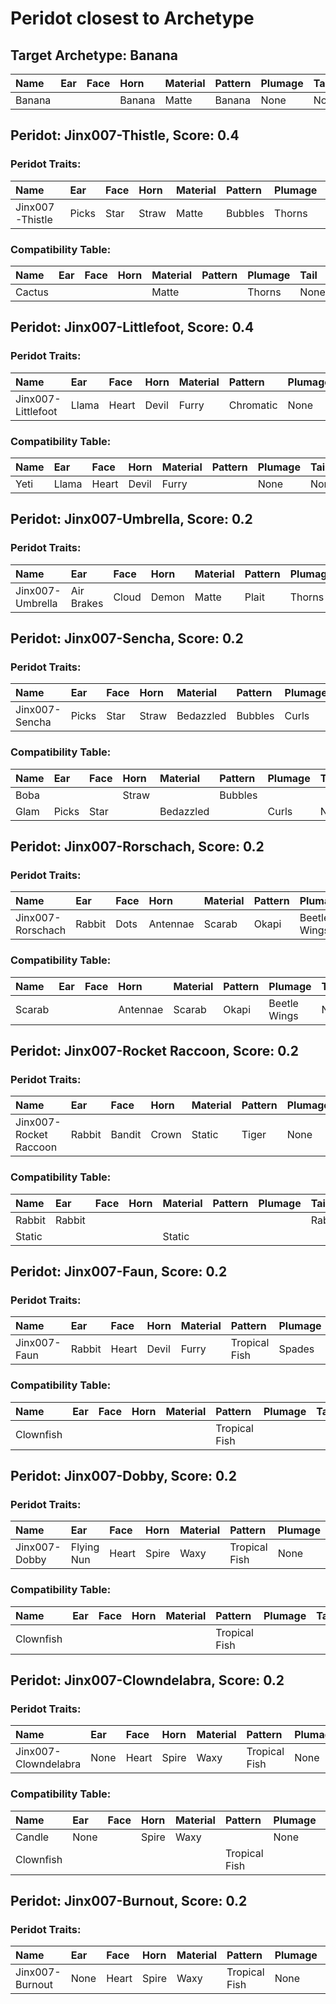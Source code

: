 # Peridot closest to Archetype

## Target Archetype: Banana
|Name|Ear|Face|Horn|Material|Pattern|Plumage|Tail|
|:--|:--|:--|:--|:--|:--|:--|:--|
|Banana|||Banana|Matte|Banana|None|None|

## Peridot: Jinx007-Thistle, Score: 0.4

### Peridot Traits:
|Name|Ear|Face|Horn|Material|Pattern|Plumage|Tail|
|:--|:--|:--|:--|:--|:--|:--|:--|
|Jinx007-Thistle|Picks|Star|Straw|Matte|Bubbles|Thorns|None|

### Compatibility Table:
|Name|Ear|Face|Horn|Material|Pattern|Plumage|Tail|
|:--|:--|:--|:--|:--|:--|:--|:--|
|Cactus||||Matte||Thorns|None|

## Peridot: Jinx007-Littlefoot, Score: 0.4

### Peridot Traits:
|Name|Ear|Face|Horn|Material|Pattern|Plumage|Tail|
|:--|:--|:--|:--|:--|:--|:--|:--|
|Jinx007-Littlefoot|Llama|Heart|Devil|Furry|Chromatic|None|None|

### Compatibility Table:
|Name|Ear|Face|Horn|Material|Pattern|Plumage|Tail|
|:--|:--|:--|:--|:--|:--|:--|:--|
|Yeti|Llama|Heart|Devil|Furry||None|None|

## Peridot: Jinx007-Umbrella, Score: 0.2

### Peridot Traits:
|Name|Ear|Face|Horn|Material|Pattern|Plumage|Tail|
|:--|:--|:--|:--|:--|:--|:--|:--|
|Jinx007-Umbrella|Air Brakes|Cloud|Demon|Matte|Plait|Thorns|Angel|

## Peridot: Jinx007-Sencha, Score: 0.2

### Peridot Traits:
|Name|Ear|Face|Horn|Material|Pattern|Plumage|Tail|
|:--|:--|:--|:--|:--|:--|:--|:--|
|Jinx007-Sencha|Picks|Star|Straw|Bedazzled|Bubbles|Curls|None|

### Compatibility Table:
|Name|Ear|Face|Horn|Material|Pattern|Plumage|Tail|
|:--|:--|:--|:--|:--|:--|:--|:--|
|Boba|||Straw||Bubbles|||
|Glam|Picks|Star||Bedazzled||Curls|None|

## Peridot: Jinx007-Rorschach, Score: 0.2

### Peridot Traits:
|Name|Ear|Face|Horn|Material|Pattern|Plumage|Tail|
|:--|:--|:--|:--|:--|:--|:--|:--|
|Jinx007-Rorschach|Rabbit|Dots|Antennae|Scarab|Okapi|Beetle Wings|None|

### Compatibility Table:
|Name|Ear|Face|Horn|Material|Pattern|Plumage|Tail|
|:--|:--|:--|:--|:--|:--|:--|:--|
|Scarab|||Antennae|Scarab|Okapi|Beetle Wings|None|

## Peridot: Jinx007-Rocket Raccoon, Score: 0.2

### Peridot Traits:
|Name|Ear|Face|Horn|Material|Pattern|Plumage|Tail|
|:--|:--|:--|:--|:--|:--|:--|:--|
|Jinx007-Rocket Raccoon|Rabbit|Bandit|Crown|Static|Tiger|None|Rabbit|

### Compatibility Table:
|Name|Ear|Face|Horn|Material|Pattern|Plumage|Tail|
|:--|:--|:--|:--|:--|:--|:--|:--|
|Rabbit|Rabbit||||||Rabbit|
|Static||||Static||||

## Peridot: Jinx007-Faun, Score: 0.2

### Peridot Traits:
|Name|Ear|Face|Horn|Material|Pattern|Plumage|Tail|
|:--|:--|:--|:--|:--|:--|:--|:--|
|Jinx007-Faun|Rabbit|Heart|Devil|Furry|Tropical Fish|Spades|None|

### Compatibility Table:
|Name|Ear|Face|Horn|Material|Pattern|Plumage|Tail|
|:--|:--|:--|:--|:--|:--|:--|:--|
|Clownfish|||||Tropical Fish|||

## Peridot: Jinx007-Dobby, Score: 0.2

### Peridot Traits:
|Name|Ear|Face|Horn|Material|Pattern|Plumage|Tail|
|:--|:--|:--|:--|:--|:--|:--|:--|
|Jinx007-Dobby|Flying Nun|Heart|Spire|Waxy|Tropical Fish|None|???|

### Compatibility Table:
|Name|Ear|Face|Horn|Material|Pattern|Plumage|Tail|
|:--|:--|:--|:--|:--|:--|:--|:--|
|Clownfish|||||Tropical Fish|||

## Peridot: Jinx007-Clowndelabra, Score: 0.2

### Peridot Traits:
|Name|Ear|Face|Horn|Material|Pattern|Plumage|Tail|
|:--|:--|:--|:--|:--|:--|:--|:--|
|Jinx007-Clowndelabra|None|Heart|Spire|Waxy|Tropical Fish|None|Fleur|

### Compatibility Table:
|Name|Ear|Face|Horn|Material|Pattern|Plumage|Tail|
|:--|:--|:--|:--|:--|:--|:--|:--|
|Candle|None||Spire|Waxy||None||
|Clownfish|||||Tropical Fish|||

## Peridot: Jinx007-Burnout, Score: 0.2

### Peridot Traits:
|Name|Ear|Face|Horn|Material|Pattern|Plumage|Tail|
|:--|:--|:--|:--|:--|:--|:--|:--|
|Jinx007-Burnout|None|Heart|Spire|Waxy|Tropical Fish|None|Fleur|

